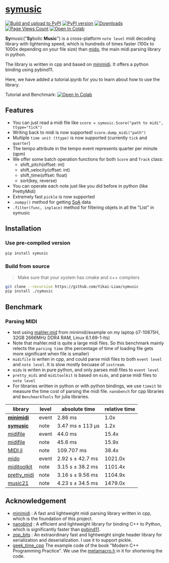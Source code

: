# [symusic](https://github.com/Yikai-Liao/symusic)
[![Build and upload to PyPI](https://github.com/Yikai-Liao/symusic/actions/workflows/wheel.yml/badge.svg?branch=main)](https://github.com/Yikai-Liao/symusic/actions/workflows/wheel.yml) [![PyPI version](https://badge.fury.io/py/symusic.svg)](https://badge.fury.io/py/symusic) [![Downloads](https://static.pepy.tech/badge/symusic)](https://pepy.tech/project/symusic) [![Page Views Count](https://badges.toozhao.com/badges/01HGE1345YAKN4YV7WF0JRKZJK/blue.svg)](https://badges.toozhao.com/stats/01HGE1345YAKN4YV7WF0JRKZJK "Get your own page views count badge on badges.toozhao.com") <a target="_blank" href="https://colab.research.google.com/github/Yikai-Liao/symusic/blob/main/tutorial.ipynb">
  <img src="https://colab.research.google.com/assets/colab-badge.svg" alt="Open In Colab"/>
</a>

**Sy**music("**Sy**bolic **Music**") is a cross-platform `note level` midi decoding library with lightening speed, which is hundreds of times faster (100x to 1000x depending on your file size) than [mido](https://github.com/mido/mido), the main midi parsing library in python.

The library is written in cpp and based on [minimidi](https://github.com/lzqlzzq/minimidi/tree/main). It offers a python binding using pybind11.

Here, we have added a tutorial.ipynb for you to learn about how to use the library.

Tutorial and Benchmark: <a target="_blank" href="https://colab.research.google.com/github/Yikai-Liao/symusic/blob/main/tutorial.ipynb">
  <img src="https://colab.research.google.com/assets/colab-badge.svg" alt="Open In Colab"/>
</a>

## Features

* You can just read a midi file like `score = symusic.Score("path to midi", ttype="tick")`
* Writing back to midi is now supported! `score.dump_midi("path")`
* Multiple `time unit (ttype)` is now supported (currently `tick` and `quarter`)
* The tempo attribute in the tempo event represents quarter per minute (qpm)
* We offer some batch operation functions for both `Score` and `Track` class:
  * shift_pitch(offset: int)
  * shift_velocity(offset: int)
  * shift_time(offset: float)
  * sort(key, reverse)
* You can operate each note just like you did before in python (like PrettyMidi)
* Extremely fast `pickle` is now supported
* `.numpy()` method for getting [SoA](https://en.wikipedia.org/wiki/AoS_and_SoA) data
* `.filter(func, inplace)` method for filtering objets in all the "List" in symusic

## Installation
### Use pre-compiled version
```bash
pip install symusic
```

### Build from source
> Make sure that your system has cmake and c++ compilers

```bash
git clone --recursive https://github.com/Yikai-Liao/symusic
pip install ./symusic
```

## Benchmark
### Parsing MIDI

* test using [mahler.mid](https://github.com/lzqlzzq/minimidi/blob/main/example/mahler.mid) from minimidi/example on my laptop (i7-10875H, 32GB 2666MHz DDR4 RAM, Linux 6.1.69-1-lts)
* Note that mahler.mid is quite a large midi files. So this benchmark mainly relects the `parsing time` (the percentage of time of loading file gets more significant when file is smaller)
* `midifile` is writen in cpp, and could parse midi files to both `event level` and `note level`. It is slow mostly becuase of `iostream`.
* `mido` is writen in pure python, and only parses midi files to `event level`
* `pretty_midi` and `miditoolkit` is based on `mido`, and parse midi files to `note level`
* For libraries written in python or with python bindings, we use `timeit` to measure the time cost of parsing the midi file. `nanobench` for cpp libraries and `BenchmarkTools` for julia libraries.

| library                                                       | level | absolute time     | relative time |
|---------------------------------------------------------------|-------|-------------------|---------------|
| [**minimidi**](https://github.com/lzqlzzq/minimidi)           | event | 2.86 ms           | 1.0x          |
| [**symusic**](https://github.com/Yikai-Liao/symusic)          | note  | 3.47 ms ± 113 µs  | 1.2x          |
| [midifile](https://github.com/craigsapp/midifile)             | event | 44.0 ms           | 15.4x         |
| [midifile](https://github.com/craigsapp/midifile)             | note  | 45.6 ms           | 15.9x         |
| [MIDI.jl](https://github.com/JuliaMusic/MIDI.jl)              | note  | 109.707 ms        | 38.4x         |
| [mido](https://github.com/mido/mido)                          | event | 2.92 s ± 42.7 ms  | 1021.0x       |
| [miditoolkit](https://github.com/YatingMusic/miditoolkit)     | note  | 3.15 s ± 38.2 ms  | 1101.4x       |
| [pretty_midi](https://github.com/craffel/pretty-midi)         | note  | 3.16 s ± 9.56 ms  | 1104.9x       |
| [music21](https://github.com/cuthbertLab/music21)             | note  | 4.23 s ± 34.5 ms  | 1479.0x       |

## Acknowledgement

* [minimidi](https://github.com/lzqlzzq/minimidi) : A fast and lightweight midi parsing library written in cpp, which is the foundation of this project.
* [nanobind](https://github.com/wjakob/nanobind) : A efficient and lightweight library for binding C++ to Python, which is significantly faster than [pybind11](https://github.com/pybind/pybind11).
* [zpp_bits](https://github.com/eyalz800/zpp_bits) : An extraordinary fast and lightweight single header library for serialization and deserialization. I use it to support pickle.
* [geek_time_cpp](https://github.com/adah1972/geek_time_cpp/tree/master) The example code of the book "Modern C++ Programming Practice". We use the [metamacro.h](https://github.com/adah1972/geek_time_cpp/blob/master/40/metamacro.h#L1-L622) in it for shortening the code.
